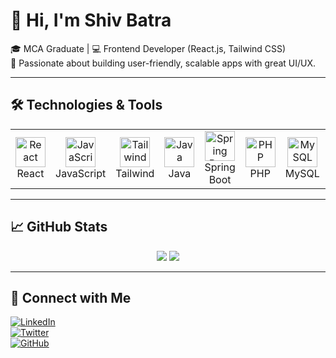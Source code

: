# 👋 Hi, I'm Shiv Batra

🎓 MCA Graduate | 💻 Frontend Developer (React.js, Tailwind CSS)  
🚀 Passionate about building user-friendly, scalable apps with great UI/UX.

---

## 🛠️ Technologies & Tools

<table>
  <tr>
    <td align="center" width="96">
      <img src="https://cdn.jsdelivr.net/gh/devicons/devicon/icons/react/react-original.svg" width="48" height="48" alt="React" /><br>React
    </td>
    <td align="center" width="96">
      <img src="https://cdn.jsdelivr.net/gh/devicons/devicon/icons/javascript/javascript-original.svg" width="48" height="48" alt="JavaScript" /><br>JavaScript
    </td>
    <td align="center" width="96">
      <img src="https://cdn.jsdelivr.net/gh/devicons/devicon/icons/tailwindcss/tailwindcss-plain.svg" width="48" height="48" alt="Tailwind" /><br>Tailwind
    </td>
    <td align="center" width="96">
      <img src="https://cdn.jsdelivr.net/gh/devicons/devicon/icons/java/java-original.svg" width="48" height="48" alt="Java" /><br>Java
    </td>
    <td align="center" width="96">
      <img src="https://www.vectorlogo.zone/logos/springio/springio-icon.svg" width="48" height="48" alt="Spring Boot" /><br>Spring Boot
    </td>
    <td align="center" width="96">
      <img src="https://cdn.jsdelivr.net/gh/devicons/devicon/icons/php/php-original.svg" width="48" height="48" alt="PHP" /><br>PHP
    </td>
    <td align="center" width="96">
      <img src="https://cdn.jsdelivr.net/gh/devicons/devicon/icons/mysql/mysql-original.svg" width="48" height="48" alt="MySQL" /><br>MySQL
    </td>
    <td align="center" width="96">
      <img src="https://cdn.jsdelivr.net/gh/devicons/devicon/icons/sqlite/sqlite-original.svg" width="48" height="48" alt="SQL" /><br>SQL
    </td>
    <td align="center" width="96">
      <img src="https://www.vectorlogo.zone/logos/firebase/firebase-icon.svg" width="48" height="48" alt="Firebase" /><br>Firebase
    </td>
    <td align="center" width="96">
      <img src="https://raw.githubusercontent.com/reduxjs/redux/master/logo/logo.png" width="48" height="48" alt="Redux Toolkit" /><br>Redux Toolkit
    </td>
  </tr>
</table>

---

## 📈 GitHub Stats

<p align="center">
  <img src="https://github-readme-stats.vercel.app/api?username=shiv1820&show_icons=true&theme=tokyonight" />
  <img src="https://github-readme-streak-stats.herokuapp.com/?user=shiv1820&theme=tokyonight" />
</p>

---

## 🔗 Connect with Me

[![LinkedIn](https://img.shields.io/badge/-LinkedIn-blue?style=flat&logo=linkedin)](https://linkedin.com/in/shiv-batra-b4620719b)  
[![Twitter](https://img.shields.io/badge/-Twitter-1DA1F2?style=flat&logo=twitter)](https://x.com/ShivBatra9)  
[![GitHub](https://img.shields.io/badge/-GitHub-181717?style=flat&logo=github)](https://github.com/shiv1820)  


